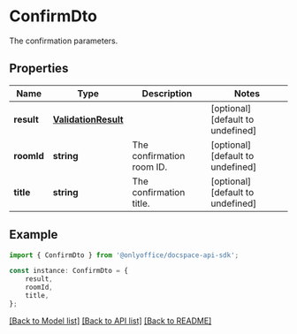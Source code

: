 # ConfirmDto

The confirmation parameters.

## Properties

Name | Type | Description | Notes
------------ | ------------- | ------------- | -------------
**result** | [**ValidationResult**](ValidationResult.md) |  | [optional] [default to undefined]
**roomId** | **string** | The confirmation room ID. | [optional] [default to undefined]
**title** | **string** | The confirmation title. | [optional] [default to undefined]

## Example

```typescript
import { ConfirmDto } from '@onlyoffice/docspace-api-sdk';

const instance: ConfirmDto = {
    result,
    roomId,
    title,
};
```

[[Back to Model list]](../README.md#documentation-for-models) [[Back to API list]](../README.md#documentation-for-api-endpoints) [[Back to README]](../README.md)
